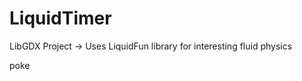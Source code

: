 LiquidTimer
===========

LibGDX Project
 -> Uses LiquidFun library for interesting fluid physics


poke